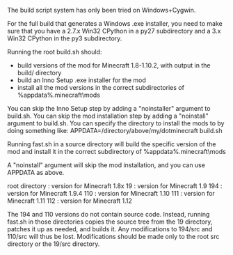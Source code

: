 The build script system has only been tried on Windows+Cygwin. 

For the full build that generates a Windows .exe installer, you need to make sure that you 
have a 2.7.x Win32 CPython in a py27 subdirectory and a 3.x Win32 CPython in the py3 
subdirectory.

Running the root build.sh should:
 - build versions of the mod for Minecraft 1.8-1.10.2, with output in the build/ directory
 - build an Inno Setup .exe installer for the mod
 - install all the mod versions in the correct subdirectories of %appdata%\.minecraft\mods
 
You can skip the Inno Setup step by adding a "noinstaller" argument to build.sh.
You can skip the mod installation step by adding a "noinstall" argument to build.sh.
You can specify the directory to install the mods to by doing something like:
    APPDATA=/directory/above/my/dotminecraft build.sh

Running fast.sh in a source directory will build the specific version of the mod and install
it in the correct subdirectory of %appdata%\.minecraft\mods 

A "noinstall" argument will skip the mod installation, and you can use APPDATA as above.
 
root directory : version for Minecraft 1.8x
19  : version for Minecraft 1.9
194 : version for Minecraft 1.9.4
110 : version for Minecraft 1.10
111 : version for Minecraft 1.11
112 : version for Minecraft 1.12

The 194 and 110 versions do not contain source code. Instead, running fast.sh in those
directories copies the source tree from the 19 directory, patches it up as needed, and
builds it. Any modifications to 194/src and 110/src will thus be lost. Modifications 
should be made only to the root src directory or the 19/src directory.
